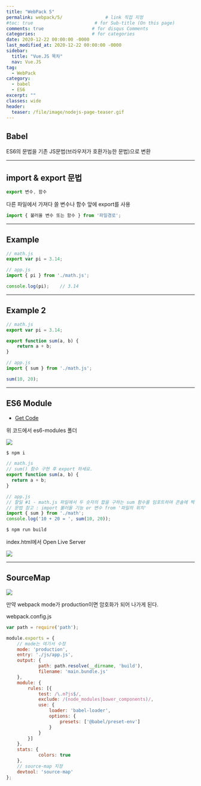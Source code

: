```yaml
---
title: "WebPack 5"
permalink: webpack/5/                # link 직접 지정
#toc: true                       # for Sub-title (On this page)
comments: true                  # for disqus Comments
categories:                     # for categories
date: 2020-12-22 00:00:00 -0000
last_modified_at: 2020-12-22 00:00:00 -0000
sidebar:
  title: "Vue.JS 목차"
  nav: Vue.JS
tag:
  - WebPack
category:
  - babel
  - ES6
excerpt: ""
classes: wide
header:
  teaser: /file/image/nodejs-page-teaser.gif
---
```


## Babel

ES6의 문법을 기존 JS문법(브라우저가 호환가능한 문법)으로 변환

---

## import & export 문법

```js
export 변수, 함수
```

다른 파일에서 가져다 쓸 변수나 함수 앞에 export를 사용

```js
import { 불러올 변수 또는 함수 } from '파일경로';
```

---

## Example

```js
// math.js
export var pi = 3.14;
```

```js
// app.js
import { pi } from './math.js';

console.log(pi);    // 3.14
```

---

## Example 2

```js
// math.js
export var pi = 3.14;

export function sum(a, b) {
    return a + b;
}
```

```js
// app.js
import { sum } from './math.js';

sum(10, 20);
```

---

## ES6 Module

* [Get Code](https://github.com/EasyCoding-7/LearnWebpack)

위 코드에서 es6-modules 폴더

![](/file/image/webpack-5-1.png)

```s
$ npm i
```

```js
// math.js
// sum() 함수 구현 후 export 하세요.
export function sum(a, b) {
  return a + b;
}
```

```js
// app.js
// 할일 #1 - math.js 파일에서 두 숫자의 합을 구하는 sum 함수를 임포트하여 콘솔에 찍어보세요.
// 문법 참고 : import 불러올 기능 or 변수 from '파일의 위치'
import { sum } from './math';
console.log('10 + 20 = ', sum(10, 20));
```

```s
$ npm run build
```

index.html에서 Open Live Server

![](/file/image/webpack-5-2.png)

---

## SourceMap

![](/file/image/webpack-5-3.png)

만약 webpack mode가 production이면 암호화가 되어 나가게 된다.

webpack.config.js

```js
var path = require('path');

module.exports = {
    // mode는 여기서 수정
	mode: 'production',
	entry: './js/app.js',
	output: {
			path: path.resolve(__dirname, 'build'),
			filename: 'main.bundle.js'
	},
	module: {
		rules: [{
			test: /\.m?js$/,
			exclude: /(node_modules|bower_components)/,
			use: {
				loader: 'babel-loader',
				options: {
					presets: ['@babel/preset-env']
				}
			}
		}]
	},
	stats: {
			colors: true
	},
    // source-map 지정
	devtool: 'source-map'
};
```